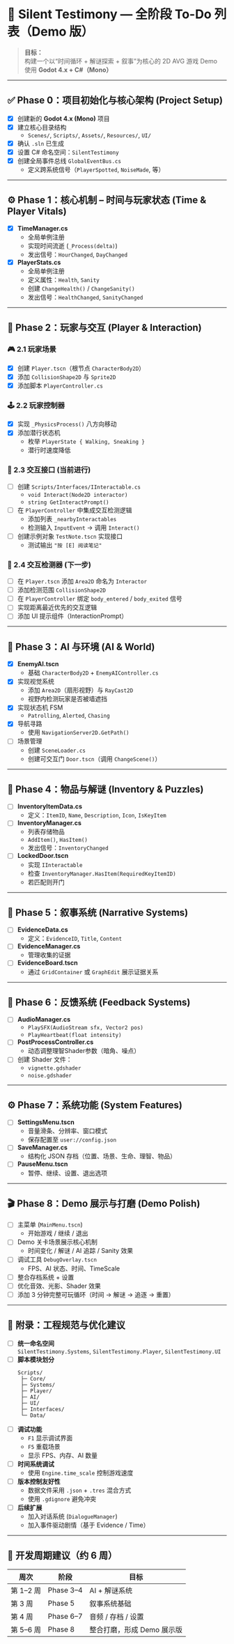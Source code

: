 # 🧭 Silent Testimony — 全阶段 To-Do 列表（Demo 版）

> **目标：**  
> 构建一个以“时间循环 + 解谜探索 + 叙事”为核心的 2D AVG 游戏 Demo  
> 使用 **Godot 4.x + C#（Mono）**

---

## ✅ Phase 0：项目初始化与核心架构 (Project Setup)

- [x] 创建新的 **Godot 4.x (Mono)** 项目  
- [x] 建立核心目录结构  
  - `Scenes/`, `Scripts/`, `Assets/`, `Resources/`, `UI/`  
- [x] 确认 `.sln` 已生成  
- [x] 设置 C# 命名空间：`SilentTestimony`
- [x] 创建全局事件总线 `GlobalEventBus.cs`  
  - 定义跨系统信号（`PlayerSpotted`, `NoiseMade`, 等）

---

## ⚙️ Phase 1：核心机制 – 时间与玩家状态 (Time & Player Vitals)

- [x] **TimeManager.cs**
  - 全局单例注册
  - 实现时间流逝 (`_Process(delta)`)
  - 发出信号：`HourChanged`, `DayChanged`
- [x] **PlayerStats.cs**
  - 全局单例注册
  - 定义属性：`Health`, `Sanity`
  - 创建 `ChangeHealth()` / `ChangeSanity()`
  - 发出信号：`HealthChanged`, `SanityChanged`

---

## 🧍 Phase 2：玩家与交互 (Player & Interaction)

### 🎮 2.1 玩家场景
- [x] 创建 `Player.tscn`（根节点 `CharacterBody2D`）
- [x] 添加 `CollisionShape2D` 与 `Sprite2D`  
- [x] 添加脚本 `PlayerController.cs`

### 🕹 2.2 玩家控制器
- [x] 实现 `_PhysicsProcess()` 八方向移动
- [x] 添加潜行状态机  
  - 枚举 `PlayerState { Walking, Sneaking }`  
  - 潜行时速度降低

### 🧩 2.3 交互接口 (当前进行)
- [ ] 创建 `Scripts/Interfaces/IInteractable.cs`  
  - `void Interact(Node2D interactor)`  
  - `string GetInteractPrompt()`  
- [ ] 在 `PlayerController` 中集成交互检测逻辑  
  - 添加列表 `_nearbyInteractables`  
  - 检测输入 `InputEvent` → 调用 `Interact()`
- [ ] 创建示例对象 `TestNote.tscn` 实现接口  
  - 测试输出 `"按 [E] 阅读笔记"`

### 🧭 2.4 交互检测器 (下一步)
- [ ] 在 `Player.tscn` 添加 `Area2D` 命名为 `Interactor`  
- [ ] 添加检测范围 `CollisionShape2D`  
- [ ] 在 `PlayerController` 绑定 `body_entered` / `body_exited` 信号  
- [ ] 实现距离最近优先的交互逻辑  
- [ ] 添加 UI 提示组件（InteractionPrompt）

---

## 🧠 Phase 3：AI 与环境 (AI & World)

- [x] **EnemyAI.tscn**
  - 基础 `CharacterBody2D` + `EnemyAIController.cs`
- [x] 实现视觉系统
  - 添加 `Area2D`（扇形视野）与 `RayCast2D`
  - 视野内检测玩家是否被墙遮挡
- [x] 实现状态机 FSM
  - `Patrolling`, `Alerted`, `Chasing`
- [x] 导航寻路
  - 使用 `NavigationServer2D.GetPath()`
- [ ] 场景管理
  - 创建 `SceneLoader.cs`
  - 创建可交互门 `Door.tscn`（调用 `ChangeScene()`）

---

## 🔐 Phase 4：物品与解谜 (Inventory & Puzzles)

- [ ] **InventoryItemData.cs**
  - 定义：`ItemID`, `Name`, `Description`, `Icon`, `IsKeyItem`
- [ ] **InventoryManager.cs**
  - 列表存储物品  
  - `AddItem()`, `HasItem()`  
  - 发出信号：`InventoryChanged`
- [ ] **LockedDoor.tscn**
  - 实现 `IInteractable`
  - 检查 `InventoryManager.HasItem(RequiredKeyItemID)`
  - 若匹配则开门

---

## 📜 Phase 5：叙事系统 (Narrative Systems)

- [ ] **EvidenceData.cs**
  - 定义：`EvidenceID`, `Title`, `Content`
- [ ] **EvidenceManager.cs**
  - 管理收集的证据
- [ ] **EvidenceBoard.tscn**
  - 通过 `GridContainer` 或 `GraphEdit` 展示证据关系

---

## 💫 Phase 6：反馈系统 (Feedback Systems)

- [ ] **AudioManager.cs**
  - `PlaySFX(AudioStream sfx, Vector2 pos)`  
  - `PlayHeartbeat(float intensity)`
- [ ] **PostProcessController.cs**
  - 动态调整理智Shader参数（暗角、噪点）
- [ ] 创建 Shader 文件：
  - `vignette.gdshader`
  - `noise.gdshader`

---

## ⚙️ Phase 7：系统功能 (System Features)

- [ ] **SettingsMenu.tscn**
  - 音量滑条、分辨率、窗口模式
  - 保存配置至 `user://config.json`
- [ ] **SaveManager.cs**
  - 结构化 JSON 存档（位置、场景、生命、理智、物品）
- [ ] **PauseMenu.tscn**
  - 暂停、继续、设置、退出选项

---

## 🎬 Phase 8：Demo 展示与打磨 (Demo Polish)

- [ ] 主菜单 (`MainMenu.tscn`)  
  - 开始游戏 / 继续 / 退出
- [ ] Demo 关卡场景展示核心机制  
  - 时间变化 / 解谜 / AI 追踪 / Sanity 效果
- [ ] 调试工具 `DebugOverlay.tscn`  
  - FPS、AI 状态、时间、TimeScale
- [ ] 整合存档系统 + 设置  
- [ ] 优化音效、光影、Shader 效果  
- [ ] 添加 3 分钟完整可玩循环（时间 → 解谜 → 追逐 → 重置）

---

## 🧩 附录：工程规范与优化建议

- [ ] **统一命名空间**  
  `SilentTestimony.Systems`, `SilentTestimony.Player`, `SilentTestimony.UI`
- [ ] **脚本模块划分**
  ```
  Scripts/
   ├─ Core/
   ├─ Systems/
   ├─ Player/
   ├─ AI/
   ├─ UI/
   ├─ Interfaces/
   └─ Data/
  ```
- [ ] **调试功能**
  - `F1` 显示调试界面  
  - `F5` 重载场景  
  - 显示 FPS、内存、AI 数量  
- [ ] **时间系统调试**  
  - 使用 `Engine.time_scale` 控制游戏速度  
- [ ] **版本控制友好性**  
  - 数据文件采用 `.json` + `.tres` 混合方式  
  - 使用 `.gdignore` 避免冲突  
- [ ] **后续扩展**  
  - 加入对话系统 (`DialogueManager`)  
  - 加入事件驱动剧情（基于 Evidence / Time）

---

## 📅 开发周期建议（约 6 周）

| 周次 | 阶段 | 目标 |
|------|------|------|
| 第 1–2 周 | Phase 3–4 | AI + 解谜系统 |
| 第 3 周 | Phase 5 | 叙事系统基础 |
| 第 4 周 | Phase 6–7 | 音频 / 存档 / 设置 |
| 第 5–6 周 | Phase 8 | 整合打磨，形成 Demo 展示版 |